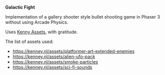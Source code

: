 **Galactic Fight**

Implementation of a gallery shooter style bullet shooting game in Phaser 3
without using Arcade Physics.

Uses [Kenny Assets](https://kenney.nl/assets/), with gratitude.

The list of assets used:
 - https://kenney.nl/assets/platformer-art-extended-enemies
 - https://kenney.nl/assets/alien-ufo-pack
 - https://kenney.nl/assets/smoke-particles
 - https://kenney.nl/assets/sci-fi-sounds